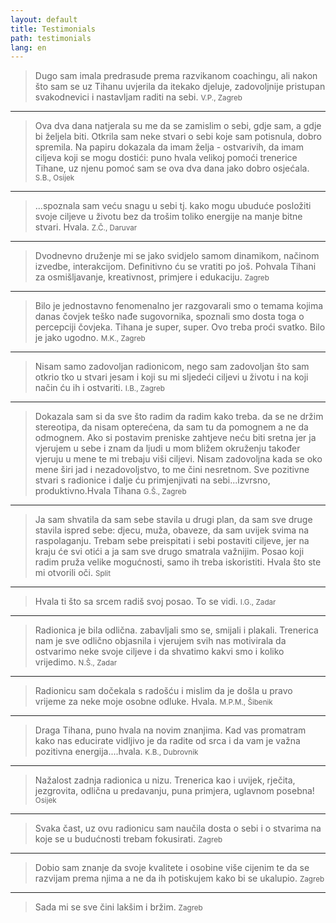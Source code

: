 ```yaml
---
layout: default
title: Testimonials
path: testimonials
lang: en
---
```


> Dugo sam imala predrasude prema razvikanom coachingu, ali nakon što sam se uz Tihanu uvjerila da itekako djeluje, zadovoljnije pristupan svakodnevici i nastavljam raditi na sebi. <small>V.P., Zagreb</small>

<hr>

> Ova dva dana natjerala su me da se zamislim o sebi, gdje sam, a gdje bi željela biti. Otkrila sam neke stvari o sebi koje sam potisnula, dobro spremila. Na papiru dokazala da imam želja - ostvarivih, da imam ciljeva koji se mogu dostići: puno hvala velikoj pomoći trenerice Tihane, uz njenu pomoć sam se ova dva dana jako dobro osjećala. <small>S.B., Osijek</small>

<hr>

> ...spoznala sam veću snagu u sebi tj. kako mogu ubuduće posložiti svoje ciljeve u životu bez da trošim toliko energije na manje bitne stvari. Hvala. <small>Z.Č., Daruvar</small>

<hr>

> Dvodnevno druženje mi se jako svidjelo samom dinamikom, načinom izvedbe, interakcijom. Definitivno ću se vratiti po još. Pohvala Tihani za osmišljavanje, kreativnost, primjere i edukaciju. <small>Zagreb</small>

<hr>

> Bilo je jednostavno fenomenalno jer razgovarali smo o temama kojima danas čovjek teško nađe sugovornika, spoznali smo dosta toga o percepciji čovjeka. Tihana je super, super. Ovo treba proći svatko. Bilo je jako ugodno. <small>M.K., Zagreb</small>

<hr>

> Nisam samo zadovoljan radionicom, nego sam zadovoljan što sam otkrio tko u stvari jesam i koji su mi sljedeći ciljevi u životu i na koji način ću ih i ostvariti. <small>I.B., Zagreb</small>

<hr>

> Dokazala sam si da sve što radim da radim kako treba. da se ne držim stereotipa, da nisam opterećena, da sam tu da pomognem a ne da odmognem. Ako si postavim preniske zahtjeve neću biti sretna jer ja vjerujem u sebe i znam da ljudi u mom bližem okruženju također vjeruju u mene te mi trebaju viši ciljevi. Nisam zadovoljna kada se oko mene širi jad i nezadovoljstvo, to me čini nesretnom. Sve pozitivne stvari s radionice i dalje ću primjenjivati na sebi...izvrsno, produktivno.Hvala Tihana <small>G.Š., Zagreb</small>

<hr>

> Ja sam shvatila da sam sebe stavila u drugi plan, da sam sve druge stavila ispred sebe: djecu, muža, obaveze, da sam uvijek svima na raspolaganju. Trebam sebe preispitati i sebi postaviti ciljeve, jer na kraju će svi otići a ja sam sve drugo smatrala važnijim. Posao koji radim pruža velike mogućnosti, samo ih treba iskoristiti. Hvala što ste mi otvorili oči. <small>Split</small>

<hr>

> Hvala ti što sa srcem radiš svoj posao. To se vidi. <small>I.G., Zadar</small>

<hr>

> Radionica je bila odlična. zabavljali smo se, smijali i plakali. Trenerica nam je sve odlično objasnila i vjerujem svih nas motivirala da ostvarimo neke svoje ciljeve i da shvatimo kakvi smo i koliko vrijedimo. <small>N.Š., Zadar</small>

<hr>

> Radionicu sam dočekala s radošću i mislim da je došla u pravo vrijeme za neke moje osobne odluke. Hvala. <small>M.P.M., Šibenik</small>

<hr>

> Draga Tihana, puno hvala na novim znanjima. Kad vas promatram kako nas educirate vidljivo je da radite od srca i da vam je važna pozitivna energija....hvala. <small>K.B., Dubrovnik</small>

<hr>

> Nažalost zadnja radionica u nizu. Trenerica kao i uvijek, rječita, jezgrovita, odlična u predavanju, puna primjera, uglavnom posebna! <small>Osijek</small>

<hr>

> Svaka čast, uz ovu radionicu sam naučila dosta o sebi i o stvarima na koje se u budućnosti trebam fokusirati. <small>Zagreb</small>

<hr>

> Dobio sam znanje da svoje kvalitete i osobine više cijenim te da se razvijam prema njima a ne da ih potiskujem kako bi se ukalupio. <small>Zagreb</small>

<hr>

> Sada mi se sve čini lakšim i bržim. <small>Zagreb</small>
